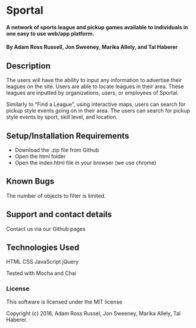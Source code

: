 # Sportal

#### A network of sports league and pickup games available to individuals in one easy to use web/app platform.

#### By Adam Ross Russell, Jon Sweeney, Marika Allely, and Tal Haberer

## Description

The users will have the ability to input any information to advertise their leagues on the site. Users are able to locate leagues in their area. These leagues are inputted by organizations, users, or employees of Sportal.

Similarly to “Find a League”, using interactive maps, users can search for pickup style events going on in their area. The users can search for pickup style events by sport, skill level, and location.

## Setup/Installation Requirements

* Download the .zip file from Github
* Open the html folder
* Open the index.html file in your browser (we use chrome)


## Known Bugs

The number of objects to filter is limited. 

## Support and contact details

Contact us via our Github pages

## Technologies Used

HTML
CSS
JavaScript
jQuery

Tested with Mocha and Chai

### License

This software is licensed under the MIT license

Copyright (c) 2016, Adam Ross Russel, Jon Sweeney, Marika Allely, Tal Haberer.
